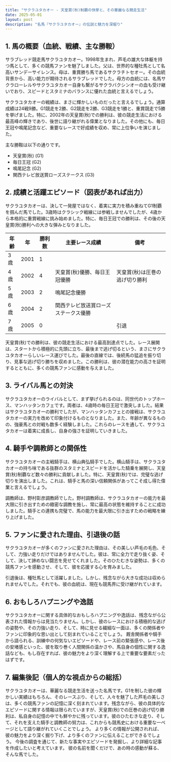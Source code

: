 ```yaml
---
title: "サクラユタカオー - 天皇賞(秋)制覇の快挙と、その華麗なる競走生活"
date: 2025-05-01
layout: post
description: "名馬『サクラユタカオー』の伝説と魅力を深堀り"
---
```


## 1. 馬の概要（血統、戦績、主な勝鞍）

サラブレッド競走馬サクラユタカオー。1998年生まれ、芦毛の雄大な体躯を持つ馬として、多くの競馬ファンを魅了しました。父は、世界的な種牡馬として名高いサンデーサイレンス。母は、重賞勝ち馬であるサクラチトセオー。その血統背景から、高い能力が期待されるサラブレッドでした。母方の血統には、名馬サクラローレルやサクラユタカオー自身も繋がるサクラバクシンオーの血も受け継いでおり、スピードとスタミナのバランスに優れた血統と言えるでしょう。

サクラユタカオーの戦績は、まさに輝かしいものだったと言えるでしょう。通算成績は24戦9勝。G1競走を2勝、G2競走を2勝、G3競走を1勝と、重賞競走で5勝を挙げました。特に、2002年の天皇賞(秋)での勝利は、彼の競走生活における最高峰の輝きであり、後世に語り継がれる偉業となりました。その他にも、毎日王冠や鳴尾記念など、重要なレースで好成績を収め、常に上位争いを演じました。

主な勝鞍は以下の通りです。

* 天皇賞(秋) (G1)
* 毎日王冠 (G2)
* 鳴尾記念 (G2)
* 関西テレビ放送賞ローズステークス (G3)


## 2. 成績と活躍エピソード（図表があれば出力）

サクラユタカオーは、決して一発屋ではなく、着実に実力を積み重ねてG1制覇を掴んだ馬でした。3歳時はクラシック戦線には参戦しませんでしたが、4歳から本格的に重賞戦線に挑み始めました。特に、毎日王冠での勝利は、その後の天皇賞(秋)勝利への大きな弾みとなりました。


| 年齢 | 年 | 勝利数 | 主要レース成績 | 備考 |
|---|---|---|---|---|
| 3歳 | 2001 | 1 |  |  |
| 4歳 | 2002 | 4 | 天皇賞(秋)優勝、毎日王冠優勝 | 天皇賞(秋)は圧巻の逃げ切り勝利 |
| 5歳 | 2003 | 2 | 鳴尾記念優勝 |  |
| 6歳 | 2004 | 2 | 関西テレビ放送賞ローズステークス優勝 |  |
| 7歳 | 2005 | 0 | |  引退 |


天皇賞(秋)での勝利は、彼の競走生活における最高到達点でした。レース展開は、スタートから積極的に先頭に立ち、最後まで逃げ切るという、まさにサクラユタカオーらしいレース運びでした。最後の直線では、後続馬の猛追を振り切り、見事な逃げ切り勝ちを収めました。この勝利は、彼の潜在能力の高さを証明するとともに、多くの競馬ファンに感動を与えました。


## 3. ライバル馬との対決

サクラユタカオーのライバルとして、まず挙げられるのは、同世代のトップホース、マンハッタンカフェです。両者は、4歳時の毎日王冠で激突しました。結果はサクラユタカオーの勝利でしたが、マンハッタンカフェとの接戦は、サクラユタカオーの実力を改めて印象付けるものとなりました。また、年齢が異なるものの、強豪馬との対戦も数多く経験しました。これらのレースを通して、サクラユタカオーは着実に成長し、自身の強さを証明していきました。


## 4. 騎手や調教師との関係性

サクラユタカオーの主戦騎手は、横山典弘騎手でした。横山騎手は、サクラユタカオーの持ち味である抜群のスタミナとスピードを活かした騎乗を展開し、天皇賞(秋)制覇など数々の勝利に貢献しました。特に、天皇賞(秋)では、完璧な逃げ切りを演出しました。これは、騎手と馬の深い信頼関係があってこそ成し得た偉業と言えるでしょう。

調教師は、野村彰彦調教師でした。野村調教師は、サクラユタカオーの能力を最大限に引き出すための緻密な調教を施し、常に最高の状態を維持することに成功しました。騎手との連携も完璧で、馬の能力を最大限に引き出すための戦略を練り上げました。


## 5. ファンに愛された理由、引退後の話

サクラユタカオーが多くのファンに愛された理由は、その美しい芦毛の毛色、そして、力強い走りだけではありませんでした。彼は、常に全力で走り抜く姿、そして、決して諦めない闘志を見せてくれました。そのひたむきな姿勢は、多くの競馬ファンを感動させ、そして、彼を応援する心を育みました。

引退後は、種牡馬として活躍しました。しかし、残念ながら大きな成功は収められませんでした。それでも、彼の血統は、現在も競馬界に受け継がれています。


## 6. おもしろハプニングや逸話

サクラユタカオーに関する具体的なおもしろハプニングや逸話は、残念ながら公表された情報からは見当たりません。しかし、彼のレースにおける積極的な逃げの姿勢や、その力強い走り、そして、時に見せる繊細な一面は、多くの関係者やファンに印象的な思い出として刻まれていることでしょう。  厩舎関係者や騎手から語られる、訓練中の何気ないエピソードや、レース前の緊張感や、レース後の安堵感といった、彼を取り巻く人間関係の温かさや、馬自身の個性に関する逸話なども、もし存在すれば、彼の魅力をより深く理解する上で重要な要素だったはずです。


## 7. 編集後記（個人的な視点からの総括）

サクラユタカオーは、華麗なる競走生活を送った名馬です。G1を制した彼の輝かしい実績はもちろん、そのレースぶり、そして、人々を魅了した芦毛の美しさは、多くの競馬ファンの記憶に深く刻まれています。残念ながら、彼の具体的なエピソードに関する情報は限られていますが、天皇賞(秋)での圧巻の逃げ切り勝利は、私自身の記憶の中でも鮮やかに残っています。彼のひたむきな走り、そして、それを支えた騎手と調教師の努力は、これからも競馬史における重要な一ページとして語り継がれていくことでしょう。  より多くの情報が公開されれば、彼の魅力をより深く掘り下げ、より多くのファンに伝えることができるでしょう。  今後の調査を通じて、新たな事実やエピソードを発掘し、より詳細な記事を作成したいと考えています。  彼の名前を聞くだけで、あの時の感動が蘇る、そんな馬でした。
